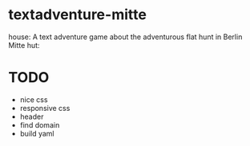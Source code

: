 # textadventure-mitte
house: A text adventure game about the adventurous flat hunt in Berlin Mitte hut:

# TODO
- nice css
- responsive css
- header
- find domain
- build yaml